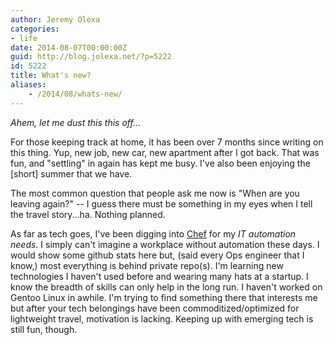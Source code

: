```yaml
---
author: Jeremy Olexa
categories:
- life
date: 2014-08-07T00:00:00Z
guid: http://blog.jolexa.net/?p=5222
id: 5222
title: What's new?
aliases:
    - /2014/08/whats-new/
---
```


*Ahem, let me dust this this off...*

For those keeping track at home, it has been over 7 months since writing on this thing. Yup, new job, new car, new apartment after I got back. That was fun, and "settling" in again has kept me busy. I've also been enjoying the [short] summer that we have.

The most common question that people ask me now is "When are you leaving again?" -- I guess there must be something in my eyes when I tell the travel story...ha. Nothing planned.

As far as tech goes, I've been digging into [Chef][1] for my *IT automation needs*. I simply can't imagine a workplace without automation these days. I would show some github stats here but, (said every Ops engineer that I know,) most everything is behind private repo(s). I'm learning new technologies I haven't used before and wearing many hats at a startup. I know the breadth of skills can only help in the long run. I haven't worked on Gentoo Linux in awhile. I'm trying to find something there that interests me but after your tech belongings have been commoditized/optimized for lightweight travel, motivation is lacking. Keeping up with emerging tech is still fun, though.

 [1]: http://www.getchef.com/